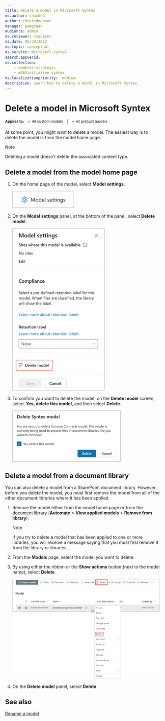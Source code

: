 ```yaml
---
title: Delete a model in Microsoft Syntex
ms.author: chucked
author: chuckedmonson
manager: pamgreen
audience: admin
ms.reviewer: ssquires
ms.date: 05/20/2022
ms.topic: conceptual
ms.service: microsoft-syntex
search.appverid: 
ms.collection: 
    - enabler-strategic
    - m365initiative-syntex
ms.localizationpriority:  medium
description: Learn how to delete a model in Microsoft Syntex.
---
```


# Delete a model in Microsoft Syntex

<sup>**Applies to:**  &ensp; &#10003; All custom models &ensp; | &ensp; &#10003; All prebuilt models</sup>

At some point, you might want to delete a model. The easiest way is to delete the model is from the model home page.

> [!NOTE]
> Deleting a model doesn't delete the associated content type. 

## Delete a model from the model home page

1. On the home page of the model, select **Model settings**.

    ![Screenshot of the Models settings button on the model home page.](../media/content-understanding/model-settings-button.png)

3. On the **Model settings** panel, at the bottom of the panel, select **Delete model**.

    ![Screenshot of the Models settings panel showing Delete model option.](../media/content-understanding/model-settings-delete-model.png)

4. To confirm you want to delete the model, on the **Delete model** screen, select **Yes, delete this model**, and then select **Delete**.

    ![Screenshot of the Delete model confirmation page.](../media/content-understanding/delete-model-confirmation.png)

## Delete a model from a document library

You can also delete a model from a SharePoint document library. However, before you delete the model, you must first remove the model from all of the other document libraries where it has been applied.

1. Remove the model either from the model home page or from the document library (**Automate** > **View applied models** > **Remove from library**).

   > [!NOTE]
   > If you try to delete a model that has been applied to one or more libraries, you will receive a message saying that you must first remove it from the library or libraries.
 
2. From the **Models** page, select the model you want to delete.

4. By using either the ribbon or the **Show actions** button (next to the model name), select **Delete**. 

    ![Screenshot of the Models page showing a selected model with the Delete options highlighted.](../media/content-understanding/select-model-delete.png)

5. On the **Delete model** panel, select **Delete**.

## See also

[Rename a model](rename-a-model.md)
